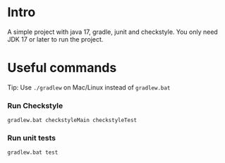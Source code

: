 # Intro
A simple project with java 17, gradle, junit and checkstyle. You only need JDK 17 or later to run the project.

# Useful commands
Tip: Use `./gradlew` on Mac/Linux instead of `gradlew.bat`

### Run Checkstyle
```shell
gradlew.bat checkstyleMain checkstyleTest
```

### Run unit tests
```shell
gradlew.bat test
```
